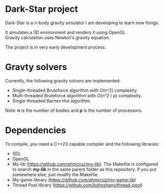 # Dark-Star project

Dark-Star is a n-body gravity simulator I am developing to learn new things.

It simulates a 3D environment and renders it using OpenGL.    
Gravity calculation uses Newton's gravity equation.

The project is in very early development process.

# Gravty solvers

Currently, the following gravity solvers are implemented:

- Single-threaded Bruteforce algorithm with O(n^2) complexity.
- Multi-threaded Bruteforce algorithm with O(n^2 / p) complexity.
- Single-threaded Barnes Hut algorithm.

Note: **n** is the number of bodies and **p** is the number of processors.

# Dependencies

To compile, you need a C++23 capable compiler and the following libraries:

- SDL
- OpenGL
- My-lib (https://github.com/ehmcruz/my-lib). The Makefile is configured to search **my-lib** in the same parent folder as this repository. If you put somewhere else, just modify the Makefile.
- My-game-library (https://github.com/ehmcruz/my-game-lib)
- Thread Pool library (https://github.com/bshoshany/thread-pool)
